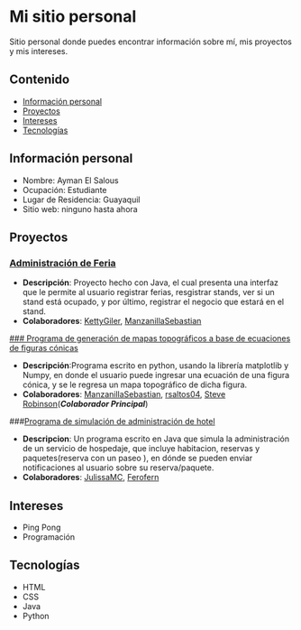# Mi sitio personal

Sitio personal donde puedes encontrar información sobre mí, mis proyectos y mis intereses.


## Contenido

* [Información personal](#información-personal)
* [Proyectos](#proyectos)
* [Intereses](#intereses)
* [Tecnologías](#tecnologías)

## Información personal
* Nombre: Ayman El Salous
* Ocupación: Estudiante
* Lugar de Residencia: Guayaquil
* Sitio web: ninguno hasta ahora

## Proyectos
 ### [Administración de Feria](https://github.com/AymanElS4/POO-P--G-POO-P3-G09-)
- **Descripción**: Proyecto hecho con Java, el cual presenta una interfaz que le permite al usuario registrar ferias, resgistrar stands, ver si un stand está ocupado, y por último, registrar el negocio que estará en el stand.
- **Colaboradores**: [KettyGiler](https://github.com/KettyGiler), [ManzanillaSebastian](https://github.com/ManzanillaSebastian)

 [### Programa de generación de mapas topográficos a base de ecuaciones de figuras cónicas](https://colab.research.google.com/drive/1-KrCxDp-8rd2BdfUUpJ4MgawDnx6tPak?usp=sharing)
- **Descripción**:Programa escrito en python, usando la librería matplotlib y Numpy, en donde el usuario puede ingresar una ecuación de una figura cónica, y se le regresa un mapa topográfico de dicha figura.
- **Colaboradores**: [ManzanillaSebastian](https://github.com/ManzanillaSebastian), [rsaltos04](https://github.com/rsaltos04), [Steve Robinson](https://github.com/stikrobinson)(***Colaborador Principal***)

 ###[Programa de simulación de administración de hotel](https://github.com/JulissaMC/Tarea02/tree/main)
- **Descripcion**: Un programa escrito en Java que simula la administración de un servicio de hospedaje, que incluye habitacion, reservas y paquetes(reserva con un paseo ), en dónde se pueden enviar notificaciones al usuario sobre su reserva/paquete.
- **Colaboradores**: [JulissaMC](https://github.com/JulissaMC), [Ferofern](https://github.com/Ferofern)

## Intereses
- Ping Pong
- Programación

## Tecnologías
- HTML
- CSS
- Java
- Python

